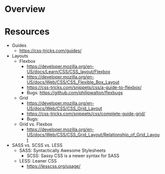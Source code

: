 # Overview

# Resources

- Guides
    + https://css-tricks.com/guides/
- Layouts
    + Flexbox
        * https://developer.mozilla.org/en-US/docs/Learn/CSS/CSS_layout/Flexbox
        * https://developer.mozilla.org/en-US/docs/Web/CSS/CSS_Flexible_Box_Layout
        * https://css-tricks.com/snippets/css/a-guide-to-flexbox/
        * Bugs: https://github.com/philipwalton/flexbugs
    + Grid
        * https://developer.mozilla.org/en-US/docs/Web/CSS/CSS_Grid_Layout
        * https://css-tricks.com/snippets/css/complete-guide-grid/
        * Bugs:
    + Grid vs. Flexbox
        * https://developer.mozilla.org/en-US/docs/Web/CSS/CSS_Grid_Layout/Relationship_of_Grid_Layout
- SASS vs. SCSS vs. LESS
    + SASS: Syntactically Awesome Stylesheets
        - SCSS: Sassy CSS is a newer syntax for SASS
    + LESS: Leaner CSS
        - https://lesscss.org/usage/

